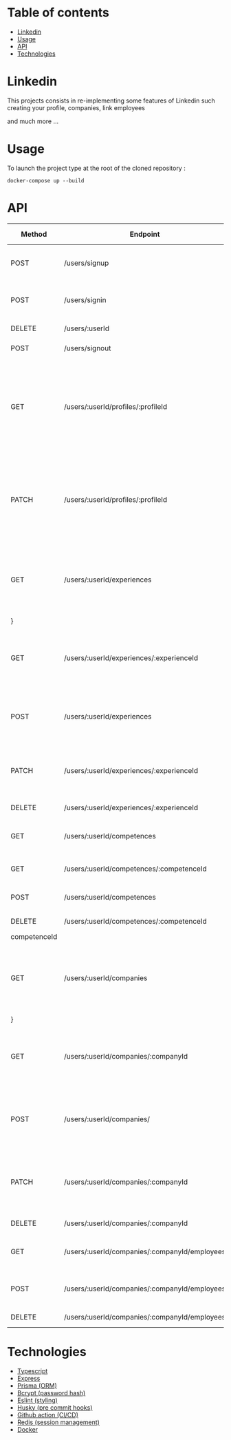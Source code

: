 <!-- START doctoc generated TOC please keep comment here to allow auto update -->
<!-- DON'T EDIT THIS SECTION, INSTEAD RE-RUN doctoc TO UPDATE -->
# Table of contents

- [Linkedin](#linkedin)
- [Usage](#usage)
- [API](#api)
- [Technologies](#technologies)

<!-- END doctoc generated TOC please keep comment here to allow auto update -->

# Linkedin

This projects consists in re-implementing some features of Linkedin such creating your profile, companies, link employees

and much more ...

# Usage

To launch the project type at the root of the cloned repository :

`docker-compose up --build`

# API

| Method | Endpoint | Headers | Body | Query params | Response |
| --- | --- | --- | --- | --- | --- |
| POST | /users/signup |  | email : string, password : string |  |  |
| POST | /users/signin | credentials : include | email : string, password : string |  |  |
| DELETE | /users/:userId | credentials : include |  | userId |  |
| POST | /users/signout | credentials : include |  |  |  |
| GET | /users/:userId/profiles/:profileId | credentials : include |  | userId, profileId | id : string, fst_name : string, last_name : string, position : string, company : string, city : string |
| PATCH | /users/:userId/profiles/:profileId | credentials : include | id : string, fst_name : string, last_name : string, position : string, company : string, city : string | userId, profileId |  |
| GET | /users/:userId/experiences | credentials : include |  | userId | { id : string, position : string, company : string, city : string
} |
| GET | /users/:userId/experiences/:experienceId | credentials : include |  | userId, experienceId | id : string, position : string, company : string, city : string |
| POST | /users/:userId/experiences | credentials : include | id : string, position : string, company : string, city : string | userId, experienceId |  |
| PATCH | /users/:userId/experiences/:experienceId | credentials : include | id : string, position : string, company : string, city : string | userId, experienceId |  |
| DELETE | /users/:userId/experiences/:experienceId | credentials : include |  | userId, experienceId |  |
| GET | /users/:userId/competences | credentials : include |  | userId | { id : string, name : string } |
| GET | /users/:userId/competences/:competenceId | credentials : include |  | userId, competenceId | id : string, name : string |
| POST | /users/:userId/competences | credentials : include | id : string, name : string | userId |  |
| DELETE | /users/:userId/competences/:competenceId | credentials : include |  | userId,
competenceId |  |
| GET | /users/:userId/companies | credentials : include |  |  | { id : string, name : string, domain : string, adress : string
} |
| GET | /users/:userId/companies/:companyId | credentials : include |  | companyId | id : string, name : string, domain : string, adress : string |
| POST | /users/:userId/companies/ | credentials : include | id : string, name : string, domain : string, adress : string |  |  |
| PATCH | /users/:userId/companies/:companyId | credentials : include | id : string, name : string, domain : string, adress : string | companyId |  |
| DELETE | /users/:userId/companies/:companyId | credentials : include |  | companyId |  |
| GET | /users/:userId/companies/:companyId/employees | credentials : include |  |  | { id : string, name : string } |
| POST  | /users/:userId/companies/:companyId/employees | credentials : include | userId : string, companyId : string |  |  |
| DELETE | /users/:userId/companies/:companyId/employees | credentials : include |  |  |  |

# Technologies

 - [Typescript](https://www.typescriptlang.org/)
 - [Express](https://expressjs.com/)
 - [Prisma (ORM)](https://www.prisma.io/)
 - [Bcrypt (password hash)](https://www.npmjs.com/package/bcrypt)
 - [Eslint (styling)](https://eslint.org/)
 - [Husky (pre commit hooks)](https://typicode.github.io/husky/#/)
 - [Github action (CI/CD)](https://github.com/features/actions)
 - [Redis (session management)](https://redis.io/)
 - [Docker](https://www.docker.com/)
